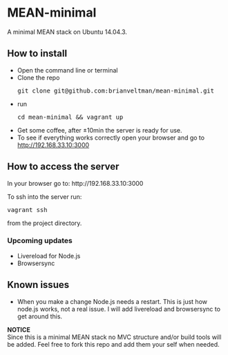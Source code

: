<h1>MEAN-minimal</h1>

A minimal MEAN stack on Ubuntu 14.04.3.

<h2>How to install</h2>
<ul>
<li>Open the command line or terminal</li>
<li>Clone the repo <pre>git clone git@github.com:brianveltman/mean-minimal.git</pre></li>
<li>run <pre>cd mean-minimal && vagrant up</pre></li>
<li>Get some coffee, after ±10min the server is ready for use.</li>
<li>To see if everything works correctly open your browser and go to <a href="http://192.168.33.10:3000">http://192.168.33.10:3000</a></li>
</ul>

<h2>How to access the server</h2>
In your browser go to: http://192.168.33.10:3000

To ssh into the server run: <pre>vagrant ssh</pre> from the project directory.


<h3>Upcoming updates</h3>
<ul>
<li>Livereload for Node.js</li>
<li>Browsersync</li>
</ul>

<h2>Known issues</h2>
<ul>
<li>When you make a change Node.js needs a restart. This is just how node.js works, not a real issue. I will add livereload and browsersync to get around this.</li>
</ul>

<strong>NOTICE</strong><br>
Since this is a minimal MEAN stack no MVC structure and/or build tools will be added. Feel free to fork this repo and add them your self when needed.

